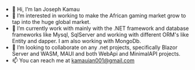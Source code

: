 - 👋 Hi, I’m Ian Joseph Kamau
- 👀 I’m interested in working to make the African gaming market grow to tap into the huge global market.
- 🌱 I’m currently work with mainly with the .NET framework and database frameworks like Mysql, SqlServer and working with different ORM's like Entity and dapper. I am also working with MongoDb.
- 💞️ I’m looking to collaborate on any .net projects, specifically Blazor Server and WASM, MAUI and both WebApi and MinimalAPI projects.
- 📫 You can reach me at kamauian001@gmail.com

<!---
Astronome1/Astronome1 is a ✨ special ✨ repository because its `README.md` (this file) appears on your GitHub profile.
You can click the Preview link to take a look at your changes.
--->
